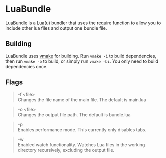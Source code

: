 # LuaBundle
LuaBundle is a Lua(u) bundler that uses the require function to allow you to include other lua files and output one bundle file.

## Building
LuaBundle uses [vmake](https://github.com/ViperTools/vmake) for building. Run `vmake -i` to build dependencies, then run `vmake -b` to build, or simply run `vmake -bi`. You only need to build dependencies once.

## Flags
> -f \<file> \
Changes the file name of the main file. The default is main.lua

> -o \<file> \
Changes the output file path. The default is bundle.lua

> -p \
Enables performance mode. This currently only disables tabs.

> -w \
Enabled watch functionality. Watches Lua files in the working directory recursively, excluding the output file.
